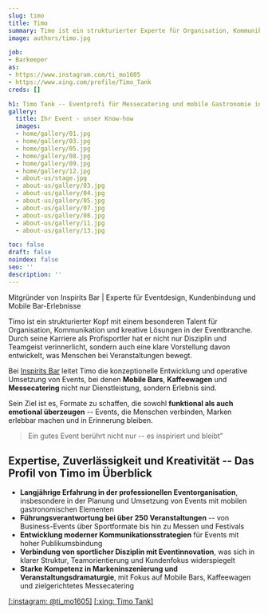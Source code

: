 ```yaml
---
slug: timo
title: Timo
summary: Timo ist ein strukturierter Experte für Organisation, Kommunikation und innovative Lösungsansätze in der Eventbranche.
image: authors/timo.jpg

job:
- Barkeeper
as:
- https://www.instagram.com/ti_mo1605
- https://www.xing.com/profile/Timo_Tank
creds: []

h1: Timo Tank -- Eventprofi für Messecatering und mobile Gastronomie in München
gallery:
  title: Ihr Event - unser Know-how
  images:
  - home/gallery/01.jpg
  - home/gallery/03.jpg
  - home/gallery/05.jpg
  - home/gallery/08.jpg
  - home/gallery/09.jpg
  - home/gallery/12.jpg
  - about-us/stage.jpg
  - about-us/gallery/03.jpg
  - about-us/gallery/04.jpg
  - about-us/gallery/05.jpg
  - about-us/gallery/07.jpg
  - about-us/gallery/08.jpg
  - about-us/gallery/11.jpg
  - about-us/gallery/13.jpg

toc: false
draft: false
noindex: false
seo: ''
description: ''
---
```

Mitgründer von Inspirits Bar | Experte für Eventdesign, Kundenbindung und Mobile Bar-Erlebnisse

Timo ist ein strukturierter Kopf mit einem besonderen Talent für Organisation, Kommunikation und kreative Lösungen in der Eventbranche. Durch seine Karriere als Profisportler hat er nicht nur Disziplin und Teamgeist verinnerlicht, sondern auch eine klare Vorstellung davon entwickelt, was Menschen bei Veranstaltungen bewegt.

Bei [Inspirits Bar](/) leitet Timo die konzeptionelle Entwicklung und operative Umsetzung von Events, bei denen **Mobile Bars**, **Kaffeewagen** und **Messecatering** nicht nur Dienstleistung, sondern Erlebnis sind.

Sein Ziel ist es, Formate zu schaffen, die sowohl **funktional als auch emotional überzeugen** -- Events, die Menschen verbinden, Marken erlebbar machen und in Erinnerung bleiben.

> Ein gutes Event berührt nicht nur -- es inspiriert und bleibt"

## Expertise, Zuverlässigkeit und Kreativität -- Das Profil von Timo im Überblick

- **Langjährige Erfahrung in der professionellen Eventorganisation**, insbesondere in der Planung und Umsetzung von Events mit mobilen gastronomischen Elementen
- **Führungsverantwortung bei über 250 Veranstaltungen** -- von Business-Events über Sportformate bis hin zu Messen und Festivals
- **Entwicklung moderner Kommunikationsstrategien** für Events mit hoher Publikumsbindung
- **Verbindung von sportlicher Disziplin mit Eventinnovation**, was sich in klarer Struktur, Teamorientierung und Kundenfokus widerspiegelt
- **Starke Kompetenz in Markeninszenierung und Veranstaltungsdramaturgie**, mit Fokus auf Mobile Bars, Kaffeewagen und zielgerichtetes Messecatering

[[:instagram: @ti_mo1605]](https://www.instagram.com/ti_mo1605 "[swap]")
[[:xing: Timo Tank]](https://www.xing.com/profile/Timo_Tank "[swap]")

<!-- [[:file-pdf: Lebenslauf herunterladen]](/media/cv/timo.pdf "[dark]") -->
